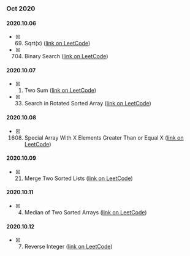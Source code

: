 ### **Oct 2020**

#### 2020.10.06
  - [x] 69. Sqrt(x) ([link on LeetCode](https://leetcode.com/problems/sqrtx/))
  - [x] 704. Binary Search ([link on LeetCode](https://leetcode.com/problems/binary-search/))

#### 2020.10.07
  - [x] 1. Two Sum ([link on LeetCode](https://leetcode.com/problems/two-sum/))
  - [x] 33. Search in Rotated Sorted Array ([link on LeetCode](https://leetcode.com/problems/search-in-rotated-sorted-array/))

#### 2020.10.08
  - [x] 1608. Special Array With X Elements Greater Than or Equal X ([link on LeetCode](https://leetcode.com/problems/special-array-with-x-elements-greater-than-or-equal-x/))

#### 2020.10.09
  - [x] 21. Merge Two Sorted Lists ([link on LeetCode](https://leetcode.com/problems/merge-two-sorted-lists/))

#### 2020.10.11
  - [x] 4. Median of Two Sorted Arrays ([link on LeetCode](https://leetcode.com/problems/median-of-two-sorted-arrays/))

#### 2020.10.12
  - [x] 7. Reverse Integer ([link on LeetCode](https://leetcode.com/problems/reverse-integer/))